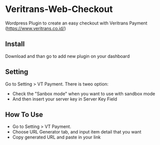 # Veritrans-Web-Checkout
Wordpress Plugin to create an easy checkout with Veritrans Payment (https://www.veritrans.co.id/)

## Install
Download and than go to add new plugin on your dashboard

## Setting
Go to Setting > VT Payment. There is tweo option:
- Check the "Sanbox mode" when you want to use with sandbox mode
- And then insert your server key in Server Key Field

## How To Use
- Go to Setting > VT Payment.
- Choose URL Generator tab, and input item detail that you want
- Copy generated URL and paste in your link

